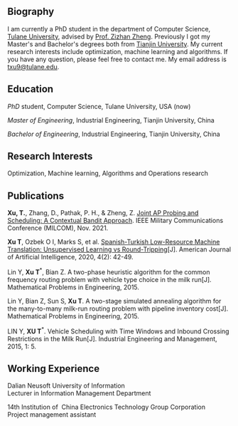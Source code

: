 ## Biography
I am currently a PhD student in the department of Computer Science, [Tulane University](https://tulane.edu/), advised by [Prof. Zizhan Zheng](https://sse.tulane.edu/node/3486). Previously I got my Master's and Bachelor's degrees both from [Tianjin University](http://www.tju.edu.cn/). 
My current research interests include optimization, machine learning and algorithms. If you have any question, please feel free to contact me. My email address is txu9@tulane.edu. 
## Education

 *PhD* student, Computer Science, Tulane University, USA (now)
 
 *Master of Engineering*, Industrial Engineering, Tianjin University, China

 *Bachelor of Engineering*, Industrial Engineering, Tianjin University, China

## Research Interests
Optimization, Machine learning, Algorithms and Operations research

## Publications
**Xu, T.**, Zhang, D., Pathak, P. H., & Zheng, Z. [Joint AP Probing and Scheduling: A Contextual Bandit Approach](https://arxiv.org/abs/2108.03297v3). IEEE Military Communications Conference (MILCOM), Nov. 2021.

**Xu T**, Ozbek O I, Marks S, et al. [Spanish-Turkish Low-Resource Machine Translation: Unsupervised Learning vs Round-Tripping](http://www.sciencepublishinggroup.com/journal/paperinfo?journalid=542&doi=10.11648/j.ajai.20200402.11)[J]. American Journal of Artificial Intelligence, 2020, 4(2): 42-49.

Lin Y, **Xu T**<sup>*</sup>, Bian Z. A two-phase heuristic algorithm for the common frequency routing problem with vehicle type choice in the milk run[J]. Mathematical Problems in Engineering, 2015.

Lin Y, Bian Z, Sun S, **Xu T**. A two-stage simulated annealing algorithm for the many-to-many milk-run routing problem with pipeline inventory cost[J]. Mathematical Problems in Engineering, 2015.

LIN Y, **XU T**<sup>*</sup>. Vehicle Scheduling with Time Windows and Inbound Crossing Restrictions in the Milk Run[J]. Industrial Engineering and Management, 2015, 1: 5.

## Working Experience

Dalian Neusoft University of Information    
Lecturer in Information Management Department

14th Institution of  China Electronics Technology Group Corporation   
Project management assistant



